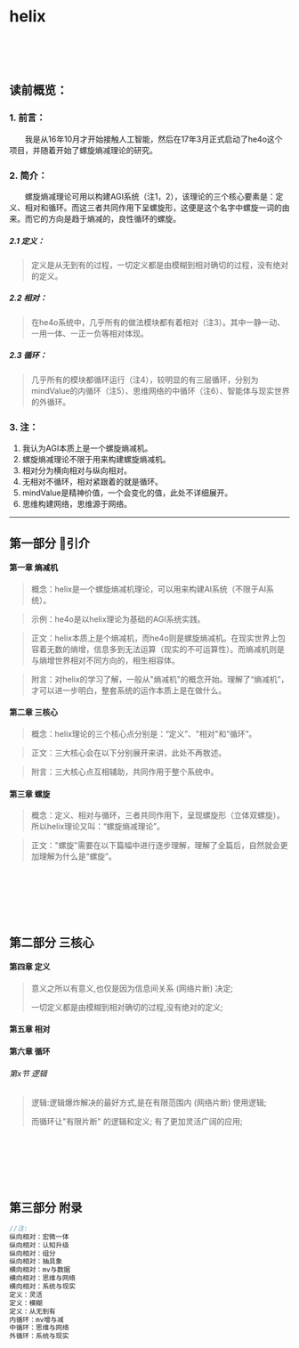 # helix

<br><br><br>

## 读前概览：

### 1. 前言：
　　我是从16年10月才开始接触人工智能，然后在17年3月正式启动了he4o这个项目，并随着开始了螺旋熵减理论的研究。

### 2. 简介：
　　螺旋熵减理论可用以构建AGI系统（注1，2），该理论的三个核心要素是：定义、相对和循环。而这三者共同作用下呈螺旋形，这便是这个名字中螺旋一词的由来。而它的方向是趋于熵减的，良性循环的螺旋。

##### 2.1 定义：
> 定义是从无到有的过程，一切定义都是由模糊到相对确切的过程，没有绝对的定义。

##### 2.2 相对：
> 在he4o系统中，几乎所有的做法模块都有着相对（注3）。其中一静一动、一用一体、一正一负等相对体现。

##### 2.3 循环：
> 几乎所有的模块都循环运行（注4），较明显的有三层循环，分别为mindValue的内循环（注5）、思维网络的中循环（注6）、智能体与现实世界的外循环。


### 3. 注：
1. 我认为AGI本质上是一个螺旋熵减机。  
2. 螺旋熵减理论不限于用来构建螺旋熵减机。  
3. 相对分为横向相对与纵向相对。  
4. 无相对不循环，相对紧跟着的就是循环。  
5. mindValue是精神价值，一个会变化的值，此处不详细展开。  
6. 思维构建网络，思维源于网络。  

***

## 第一部分 引介

#### 第一章 熵减机

> 概念：helix是一个螺旋熵减机理论，可以用来构建AI系统（不限于AI系统）。

> 示例：he4o是以helix理论为基础的AGI系统实践。

> 正文：helix本质上是个熵减机，而he4o则是螺旋熵减机。在现实世界上包容着无数的熵增，信息多到无法运算（现实的不可运算性）。而熵减机则是与熵增世界相对不同方向的，相生相容体。

> 附言：对helix的学习了解，一般从"熵减机"的概念开始。理解了“熵减机”，才可以进一步明白，整套系统的运作本质上是在做什么。

#### 第二章 三核心

> 概念：helix理论的三个核心点分别是：“定义”、"相对"和“循环”。

> 正文：三大核心会在以下分别展开来讲，此处不再敖述。

> 附言：三大核心点互相辅助，共同作用于整个系统中。

#### 第三章 螺旋

> 概念：定义、相对与循环，三者共同作用下，呈现螺旋形（立体双螺旋）。所以helix理论又叫：“螺旋熵减理论”。

> 正文："螺旋"需要在以下篇幅中进行逐步理解，理解了全篇后，自然就会更加理解为什么是“螺旋”。


<br><br><br><br><br>


## 第二部分 三核心

#### 第四章 定义

> 意义之所以有意义,也仅是因为信息间关系 (网络片断) 决定;
>
> 一切定义都是由模糊到相对确切的过程,没有绝对的定义;



#### 第五章 相对




#### 第六章 循环

###### 第x节 逻辑

> 逻辑:逻辑爆炸解决的最好方式,是在有限范围内 (网络片断) 使用逻辑;
>
> 而循环让"有限片断" 的逻辑和定义; 有了更加灵活广阔的应用;


<br><br><br><br><br>


## 第三部分 附录

```c
//注:
纵向相对：宏微一体
纵向相对：认知升级
纵向相对：组分
纵向相对：抽具象
横向相对：mv与数据
横向相对：思维与网络
横向相对：系统与现实
定义：灵活
定义：模糊
定义：从无到有
内循环：mv增与减
中循环：思维与网络
外循环：系统与现实

```
